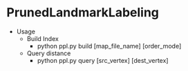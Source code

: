# PrunedLandmarkLabeling

* Usage
  * Build Index
    * python ppl.py build [map_file_name] [order_mode]
  * Query distance
    * python ppl.py query [src_vertex] [dest_vertex]
